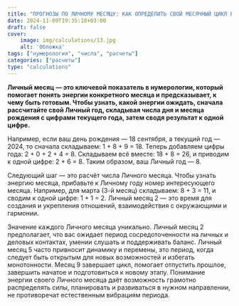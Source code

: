 ```yaml
---
title: "ПРОГНОЗЫ ПО ЛИЧНОМУ МЕСЯЦУ: КАК ОПРЕДЕЛИТЬ СВОЙ МЕСЯЧНЫЙ ЦИКЛ В НУМЕРОЛОГИИ"
date: 2024-11-09T19:35:18+03:00
draft: false
cover:
    image: img/calculations/13.jpg
    alt: 'Обложка'
tags: ["нумерология", "числа", "расчеты"]
categories: ["расчеты"]
type: "calculations"
---
```


**Личный месяц — это ключевой показатель в нумерологии, который помогает понять энергии конкретного месяца и предсказывает, к чему быть готовым. Чтобы узнать, какой энергии ожидать, сначала рассчитайте свой Личный год, складывая числа дня и месяца рождения с цифрами текущего года, затем сводя результат к одной цифре.**

Например, если ваш день рождения — 18 сентября, а текущий год — 2024, то сначала складываем: 1 + 8 + 9 = 18. Теперь добавляем цифры года: 2 + 0 + 2 + 4 = 8. Складываем всё вместе: 18 + 8 = 26, и приводим к одной цифре: 2 + 6 = 8. Таким образом, ваш Личный год — 8.

Следующий шаг — это расчёт числа Личного месяца. Чтобы узнать энергию месяца, прибавьте к Личному году номер интересующего месяца. Например, для марта (3-й месяц) складываем: 8 + 3 = 11, и сводим к одной цифре: 1 + 1 = 2. Личный месяц 2 — это время для создания и укрепления отношений, взаимодействия с окружающими и гармонии.

Значение каждого Личного месяца уникально. Личный месяц 2 предполагает, что вас ожидает период сосредоточенности на личных и деловых контактах, умении слушать и поддерживать баланс. Личный месяц 5 часто привносит динамику и перемены, это период, когда следует быть открытым для новых возможностей и избегать монотонности. Месяц 9 завершает цикл, помогает отпустить прошлое, завершить начатое и подготовиться к новому этапу. Понимание энергии своего Личного месяца даёт возможность грамотно распределять силы, планировать и развиваться в нужном направлении, не противоречат естественным вибрациям периода.

